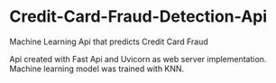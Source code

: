 # Credit-Card-Fraud-Detection-Api
Machine Learning Api that predicts Credit Card Fraud

Api created with Fast Api and Uvicorn as web server implementation.
Machine learning model was trained with KNN.
